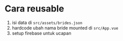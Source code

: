 # Cara reusable

1. isi data di `src/assets/brides.json`
2. hardcode ubah nama bride mounted di `src/App.vue` 
3. setup firebase untuk ucapan